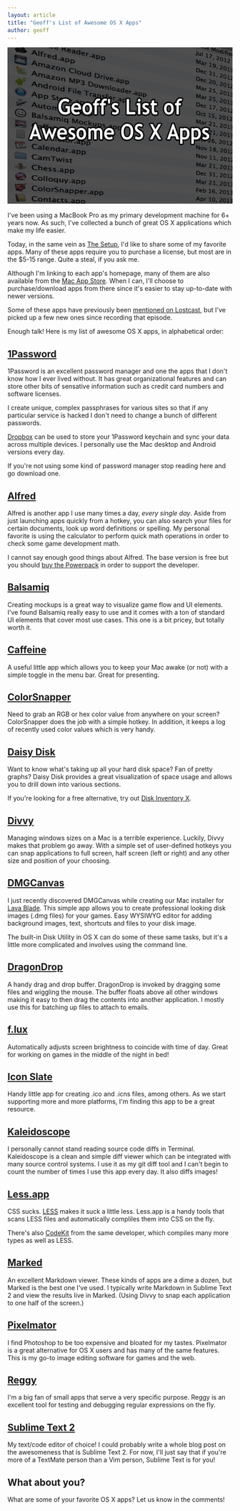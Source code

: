 ```yaml
---
layout: article
title: "Geoff's List of Awesome OS X Apps"
author: geoff
---
```

<img src="/media/images/posts/osxapps/header.png" width="560" height="350" alt="Geoff's List of Awesome OS X Apps">

I've been using a MacBook Pro as my primary development machine for 6+ years now. As such, I've collected a bunch of great OS X applications which make my life easier.

Today, in the same vein as [The Setup][25], I'd like to share some of my favorite apps. Many of these apps require you to purchase a license, but most are in the $5-15 range. Quite a steal, if you ask me.

Although I'm linking to each app's homepage, many of them are also available from the [Mac App Store][21]. When I can, I'll choose to purchase/download apps from there since it's easier to stay up-to-date with newer versions.

Some of these apps have previously been [mentioned on Lostcast][20], but I've picked up a few new ones since recording that episode.

Enough talk! Here is my list of awesome OS X apps, in alphabetical order:

## [1Password][1]

1Password is an excellent password manager and one the apps that I don't know how I ever lived without. It has  great organizational features and can store other bits of sensative information such as credit card numbers and software licenses.

I create unique, complex passphrases for various sites so that if any particular service is hacked I don't need to change a bunch of different passwords.

[Dropbox][26] can be used to store your 1Password keychain and sync your data across multiple devices. I personally use the Mac desktop and Android versions every day.

If you're not using some kind of password manager stop reading here and go download one.

## [Alfred][2]

Alfred is another app I use many times a day, _every single day_. Aside from just launching apps quickly from a hotkey, you can also search your files for certain documents, look up word definitions or spelling. My personal favorite is using the calculator to perform quick math operations in order to check some game development math.

I cannot say enough good things about Alfred. The base version is free but you should [buy the Powerpack][22] in order to support the developer.

## [Balsamiq][3]

Creating mockups is a great way to visualize game flow and UI elements. I've found Balsamiq really easy to use and it comes with a ton of standard UI elements that cover most use cases. This one is a bit pricey, but totally worth it.

## [Caffeine][4]

A useful little app which allows you to keep your Mac awake (or not) with a simple toggle in the menu bar. Great for presenting.

## [ColorSnapper][5]

Need to grab an RGB or hex color value from anywhere on your screen? ColorSnapper does the job with a simple hotkey. In addition, it keeps a log of recently used color values which is very handy.

## [Daisy Disk][6]

Want to know what's taking up all your hard disk space? Fan of pretty graphs? Daisy Disk provides a great visualization of space usage and allows you to drill down into various sections.

If you're looking for a free alternative, try out [Disk Inventory X][24].

## [Divvy][7]

Managing windows sizes on a Mac is a terrible experience. Luckily, Divvy makes that problem go away. With a simple set of user-defined hotkeys you can snap applications to full screen, half screen (left or right) and any other size and position of your choosing.

## [DMGCanvas][8]

I just recently discovered DMGCanvas while creating our Mac installer for [Lava Blade][23]. This simple app allows you to create professional looking disk images (.dmg files) for your games. Easy WYSIWYG editor for adding background images, text, shortcuts and files to your disk image.

The built-in Disk Utility in OS X can do some of these same tasks, but it's a little more complicated and involves using the command line.

## [DragonDrop][9]

A handy drag and drop buffer. DragonDrop is invoked by dragging some files and wiggling the mouse. The buffer floats above all other windows making it easy to then drag the contents into another application. I mostly use this for batching up files to attach to emails.

## [f.lux][10]

Automatically adjusts screen brightness to coincide with time of day. Great for working on games in the middle of the night in bed!

## [Icon Slate][11]

Handy little app for creating .ico and .icns files, among others. As we start supporting more and more platforms, I'm finding this app to be a great resource.

## [Kaleidoscope][13]

I personally cannot stand reading source code diffs in Terminal. Kaleidoscope is a clean and simple diff viewer which can be integrated with many source control systems. I use it as my git diff tool and I can't begin to count the number of times I use this app every day. It also diffs images!

## [Less.app][14]

CSS sucks. [LESS][27] makes it suck a little less. Less.app is a handy tools that scans LESS files and automatically compliles them into CSS on the fly.

There's also [CodeKit][28] from the same developer, which compiles many more types as well as LESS.

## [Marked][15]

An excellent Markdown viewer. These kinds of apps are a dime a dozen, but Marked is the best one I've used. I typically write Markdown in Sublime Text 2 and view the results live in Marked. (Using Divvy to snap each application to one half of the screen.)

## [Pixelmator][16]

I find Photoshop to be too expensive and bloated for my tastes. Pixelmator is a great alternative for OS X users and has many of the same features. This is my go-to image editing software for games and the web.

## [Reggy][18]

I'm a big fan of small apps that serve a very specific purpose. Reggy is an excellent tool for testing and debugging regular expressions on the fly.

## [Sublime Text 2][19]

My text/code editor of choice! I could probably write a whole blog post on the awesomeness that is Sublime Text 2. For now, I'll just say that if you're more of a TextMate person than a Vim person, Sublime Text is for you!

## What about you?

What are some of your favorite OS X apps? Let us know in the comments!

[1]: https://agilebits.com/onepassword
[2]: http://www.alfredapp.com/
[3]: http://www.balsamiq.com/
[4]: http://lightheadsw.com/caffeine/
[5]: http://colorsnapper.com/
[6]: http://www.daisydiskapp.com/
[7]: http://mizage.com/divvy/
[8]: http://www.araelium.com/dmgcanvas/
[9]: http://shinyplasticbag.com/dragondrop/
[10]: http://stereopsis.com/flux/
[11]: http://www.kodlian.com/apps/icon-slate
[13]: http://www.kaleidoscopeapp.com/
[14]: http://incident57.com/less/
[15]: http://markedapp.com/
[16]: http://www.pixelmator.com/
[18]: http://reggyapp.com/
[19]: http://www.sublimetext.com/
[20]: /lostcast-13-os-xcellence/
[21]: http://www.apple.com/osx/apps/app-store.html
[22]: http://www.alfredapp.com/powerpack/
[23]: http://www.lavablade.com
[24]: http://www.derlien.com/
[25]: http://usesthis.com/
[26]: https://www.dropbox.com/
[27]: http://lesscss.org/
[28]: http://incident57.com/codekit/
